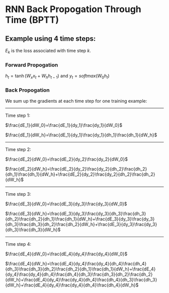 # RNN Back Propogation Through Time  (BPTT)

## Example using 4 time steps:

$E_k$ is the loss associated with time step $k$.

### Forward Propogation

$h_t=\tanh(W_xx_t+W_hh_{t-1})$ and $y_t=softmax(W_0h_t)$

### Back Propogation

We sum up the gradients at each time step for one training example:

--------------------------------------------------------

Time step 1:

$\frac{dE_1}{dW_0}=\frac{dE_1}{dy_1}\frac{dy_1}{dW_0}$

$\frac{dE_1}{dW_h}=\frac{dE_1}{dy_1}\frac{dy_1}{dh_1}\frac{dh_1}{dW_h}$

--------------------------------------------------------
Time step 2:

$\frac{dE_2}{dW_0}=\frac{dE_2}{dy_2}\frac{dy_2}{dW_0}$

$\frac{dE_2}{dW_h}=\frac{dE_2}{dy_2}\frac{dy_2}{dh_2}\frac{dh_2}{dh_1}\frac{dh_1}{dW_h}+\frac{dE_2}{dy_2}\frac{dy_2}{dh_2}\frac{dh_2}{dW_h}$

--------------------------------------------------------
Time step 3:

$\frac{dE_3}{dW_0}=\frac{dE_3}{dy_3}\frac{dy_3}{dW_0}$

$\frac{dE_3}{dW_h}=\frac{dE_3}{dy_3}\frac{dy_3}{dh_3}\frac{dh_3}{dh_2}\frac{dh_2}{dh_1}\frac{dh_1}{dW_h}+\frac{dE_3}{dy_3}\frac{dy_3}{dh_3}\frac{dh_3}{dh_2}\frac{dh_2}{dW_h}+\frac{dE_3}{dy_3}\frac{dy_3}{dh_3}\frac{dh_3}{dW_h}$

--------------------------------------------------------
Time step 4:

$\frac{dE_4}{dW_0}=\frac{dE_4}{dy_4}\frac{dy_4}{dW_0}$

$\frac{dE_4}{dW_h}=\frac{dE_4}{dy_4}\frac{dy_4}{dh_4}\frac{dh_4}{dh_3}\frac{dh_3}{dh_2}\frac{dh_2}{dh_1}\frac{dh_1}{dW_h}+\frac{dE_4}{dy_4}\frac{dy_4}{dh_4}\frac{dh_4}{dh_3}\frac{dh_3}{dh_2}\frac{dh_2}{dW_h}+\frac{dE_4}{dy_4}\frac{dy_4}{dh_4}\frac{dh_4}{dh_3}\frac{dh_3}{dW_h}+\frac{dE_4}{dy_4}\frac{dy_4}{dh_4}\frac{dh_4}{dW_h}$





